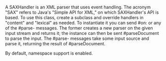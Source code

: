 A SAXHandler is an XML parser that uses event handling. The acronym "SAX" refers to Java's "Simple API for XML," on which SAXHandler's API is based. To use this class, create a subclass and override handlers in "content" and "lexical" as needed. To instantiate it you can send #on: or any of the #parse- messages. The former creates a new parser on the given input stream and returns it; the instance can then be sent #parseDocument to parse the input. The #parse- messages take some input source and parse it, returning the result of #parseDocument.

By default, namespace support is enabled.